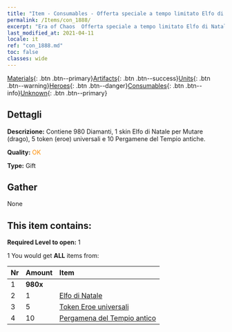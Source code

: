 ```yaml
---
title: "Item - Consumables - Offerta speciale a tempo limitato Elfo di Natale"
permalink: /Items/con_1888/
excerpt: "Era of Chaos  Offerta speciale a tempo limitato Elfo di Natale"
last_modified_at: 2021-04-11
locale: it
ref: "con_1888.md"
toc: false
classes: wide
---
```

 [Materials](/it/Items/){: .btn .btn--primary}[Artifacts](/it/Items/Artifacts/){: .btn .btn--success}[Units](/it/Items/Units/){: .btn .btn--warning}[Heroes](/it/Items/Heroes/){: .btn .btn--danger}[Consumables](/it/Items/Consumables/){: .btn .btn--info}[Unknown](/it/Items/Unknown/){: .btn .btn--primary}

## Dettagli
 **Descrizione:** Contiene 980 Diamanti, 1 skin Elfo di Natale per Mutare (drago), 5 token (eroe) universali e 10 Pergamene del Tempio antiche.

 **Quality:** <span style="color: #FF8C00">OK</span>

 **Type:** Gift

## Gather

  None

## This item contains:

 **Required Level to open:** 1

 1 You would get **ALL** items  from:

  | Nr | Amount |     Item    |
  |:---|:-------|:------------|
  | 1 |  **980x** | <i class="fas fa-gem"/> |  | 
  | 2 | 1 | [Elfo di Natale](/it/Items/con_1074/) | 
  | 3 | 5 | [Token Eroe universali](/it/Items/her_358/) | 
  | 4 | 10 | [Pergamena del Tempio antico](/it/Items/con_697/) | 
